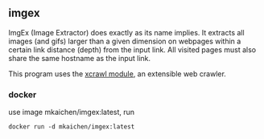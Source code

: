 ## imgex

ImgEx (Image Extractor) does exactly as its name implies. 
It extracts all images (and gifs) larger than a given dimension on webpages 
within a certain link distance (depth) from the input link.
All visited pages must also share the same hostname as the input link.

This program uses the [xcrawl module](https://github.com/mingkaic/xcrawl), an extensible web crawler.

### docker

use image mkaichen/imgex:latest, run

    docker run -d mkaichen/imgex:latest
